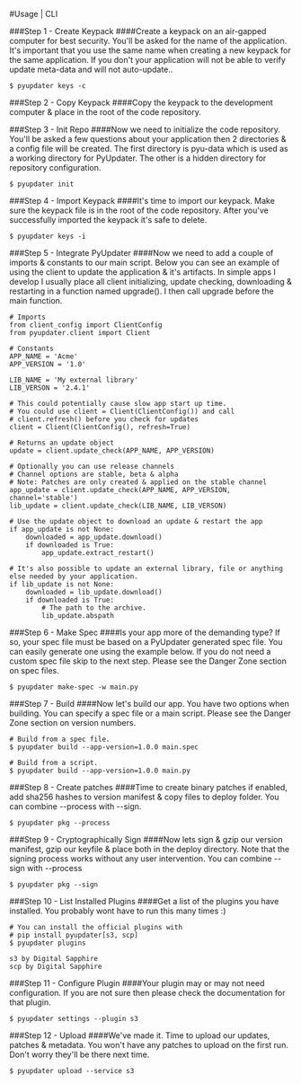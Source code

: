 #Usage | CLI

###Step 1 - Create Keypack
####Create a keypack on an air-gapped computer for best security. You'll be asked for the name of the application. It's important that you use the same name when creating a new keypack for the same application. If you don't your application will not be able to verify update meta-data and will not auto-update..
```
$ pyupdater keys -c
```

###Step 2 - Copy Keypack
####Copy the keypack to the development computer & place in the root of the code repository.

###Step 3 - Init Repo
####Now we need to initialize the code repository. You'll be asked a few questions about your application then 2 directories & a config file will be created. The first directory is pyu-data which is used as a working directory for PyUpdater. The other is a hidden directory for repository configuration.
```
$ pyupdater init
```

###Step 4 - Import Keypack
####It's time to import our keypack. Make sure the keypack file is in the root of the code repository. After you've successfully imported the keypack it's safe to delete.
```
$ pyupdater keys -i
```

###Step 5 - Integrate PyUpdater
####Now we need to add a couple of imports & constants to our main script. Below you can see an example of using the client to update the application & it's artifacts. In simple apps I develop I usually place all client initializing, update checking, downloading & restarting in a function named upgrade(). I then call upgrade before the main function.
```
# Imports
from client_config import ClientConfig
from pyupdater.client import Client

# Constants
APP_NAME = 'Acme'
APP_VERSION = '1.0'

LIB_NAME = 'My external library'
LIB_VERSON = '2.4.1'

# This could potentially cause slow app start up time.
# You could use client = Client(ClientConfig()) and call
# client.refresh() before you check for updates
client = Client(ClientConfig(), refresh=True)

# Returns an update object
update = client.update_check(APP_NAME, APP_VERSION)

# Optionally you can use release channels
# Channel options are stable, beta & alpha
# Note: Patches are only created & applied on the stable channel
app_update = client.update_check(APP_NAME, APP_VERSION, channel='stable')
lib_update = client.update_check(LIB_NAME, LIB_VERSON)

# Use the update object to download an update & restart the app
if app_update is not None:
    downloaded = app_update.download()
    if downloaded is True:
        app_update.extract_restart()

# It's also possible to update an external library, file or anything else needed by your application.
if lib_update is not None:
    downloaded = lib_update.download()
    if downloaded is True:
        # The path to the archive.
        lib_update.abspath
```

###Step 6 - Make Spec
####Is your app more of the demanding type? If so, your spec file must be based on  a PyUpdater generated spec file. You can easily generate one using the example below. If you do not need a custom spec file skip to the next step. Please see the Danger Zone section on spec files.
```
$ pyupdater make-spec -w main.py
```

###Step 7 - Build
####Now let's build our app. You have two options when building. You can specify a spec file or a main script. Please see the Danger Zone section on version numbers.

```
# Build from a spec file.
$ pyupdater build --app-version=1.0.0 main.spec

# Build from a script.
$ pyupdater build --app-version=1.0.0 main.py
```

###Step 8 - Create patches
####Time to create binary patches if enabled, add sha256 hashes to version manifest & copy files to deploy folder. You can combine --process with --sign.
```
$ pyupdater pkg --process
```

###Step 9 - Cryptographically Sign
####Now lets sign & gzip our version manifest, gzip our keyfile & place both in the deploy directory. Note that the signing process works without any user intervention. You can combine --sign with --process
```
$ pyupdater pkg --sign
```

###Step 10 - List Installed Plugins
####Get a list of the plugins you have installed. You probably wont have to run this many times :)
```
# You can install the official plugins with
# pip install pyupdater[s3, scp]
$ pyupdater plugins

s3 by Digital Sapphire
scp by Digital Sapphire

```

###Step 11 - Configure Plugin
####Your plugin may or may not need configuration. If you are not sure then please check the documentation for that plugin.
```
$ pyupdater settings --plugin s3
```

###Step 12 - Upload
####We've made it. Time to upload our updates, patches & metadata. You won't have any patches to upload on the first run. Don't worry they'll be there next time.
```
$ pyupdater upload --service s3
```

